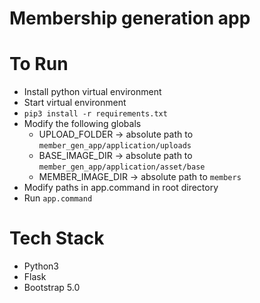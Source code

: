 # Membership generation app

# To Run 
- Install python virtual environment 
- Start virtual environment
- ```pip3 install -r requirements.txt```
- Modify the following globals 
    - UPLOAD_FOLDER -> absolute path to ```member_gen_app/application/uploads```
    - BASE_IMAGE_DIR -> absolute path to ```member_gen_app/application/asset/base```
    - MEMBER_IMAGE_DIR -> absolute path to ```members```
- Modify paths in app.command in root directory
- Run ```app.command```

# Tech Stack
- Python3 
- Flask
- Bootstrap 5.0
